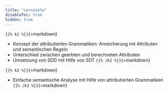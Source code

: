 ```yaml
---
title: "Lernziele"
disableToc: true
hidden: true
---
```



`{{% k2 %}}`{=markdown}
*   Konzept der attributierten Grammatiken: Anreicherung mit Attributen und semantischen Regeln
*   Unterschied zwischen geerbten und berechneten Attributen
*   Umsetzung von SDD mit Hilfe von SDT
`{{% /k2 %}}`{=markdown}

`{{% k3 %}}`{=markdown}
*   Einfache semantische Analyse mit Hilfe von attributierten Grammatiken
`{{% /k3 %}}`{=markdown}
